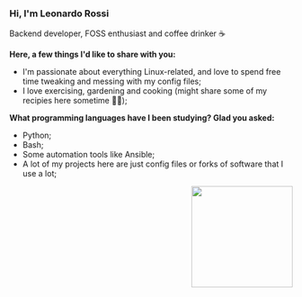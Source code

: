 ### Hi, I'm Leonardo Rossi

Backend developer, FOSS enthusiast and coffee drinker :coffee:


**Here, a few things I'd like to share with you:**
* I'm passionate about everything Linux-related, and love to spend free time tweaking and messing with my config files;
* I love exercising, gardening and cooking (might share some of my recipies here sometime 👨‍🍳);

**What programming languages have I been studying? Glad you asked:**
* Python;
* Bash;
* Some automation tools like Ansible;
* A lot of my projects here are just config files or forks of software that I use a lot;

<div align="center">
  <img style="float: right !important;" height="180em" src="https://github-readme-stats.vercel.app/api/top-langs/?username=lrossi-dev&layout=compact&langs_count=6&theme=onedark"/>
</div>


